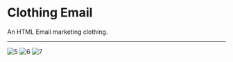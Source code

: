 # Clothing Email
 An HTML Email marketing clothing.

___

![5](https://user-images.githubusercontent.com/29030325/64139462-d7836d00-cdb5-11e9-9f13-eace168d3b23.png)
![6](https://user-images.githubusercontent.com/29030325/64139463-d7836d00-cdb5-11e9-8af3-fe0d6a1a0118.png)
![7](https://user-images.githubusercontent.com/29030325/64139465-d7836d00-cdb5-11e9-96bc-17b417c51107.png)
